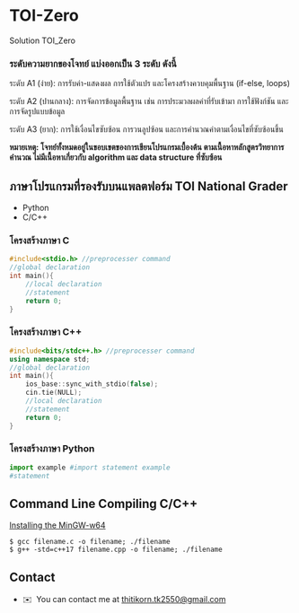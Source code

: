# TOI-Zero

Solution TOI_Zero

### ระดับความยากของโจทย์ แบ่งออกเป็น 3 ระดับ ดังนี้ 

ระดับ A1 (ง่าย): การรับค่า-แสดงผล การใช้ตัวแปร และโครงสร้างควบคุมพื้นฐาน (if-else, loops) 

ระดับ A2 (ปานกลาง): การจัดการข้อมูลพื้นฐาน เช่น การประมวลผลค่าที่รับเข้ามา การใช้ฟังก์ชัน 
และการจัดรูปแบบข้อมูล 

ระดับ A3 (ยาก): การใช้เงื่อนไขซับซ้อน การวนลูปซ้อน และการคำนวณค่าตามเงื่อนไขที่ซับซ้อนขึ้น 

**หมายเหตุ: โจทย์ทั้งหมดอยู่ในขอบเขตของการเขียนโปรแกรมเบื้องต้น ตามเนื้อหาหลักสูตรวิทยาการคำนวณ ไม่มีเนื้อหาเกี่ยวกับ algorithm และ data structure ที่ซับซ้อน**

## ภาษาโปรแกรมที่รองรับบนแพลตฟอร์ม TOI National Grader 
- Python 
- C/C++ 

### โครงสร้างภาษา C

```c
#include<stdio.h> //preprocesser command
//global declaration
int main(){
    //local declaration
    //statement
    return 0;
}
```

### โครงสร้างภาษา C++

```c++
#include<bits/stdc++.h> //preprocesser command 
using namespace std;
//global declaration
int main(){
    ios_base::sync_with_stdio(false);
    cin.tie(NULL);
    //local declaration
    //statement
    return 0;
}
```

### โครงสร้างภาษา Python

```python
import example #import statement example
#statement
```

## Command Line Compiling C/C++

[Installing the MinGW-w64](https://code.visualstudio.com/docs/cpp/config-mingw)

```
$ gcc filename.c -o filename; ./filename
$ g++ -std=c++17 filename.cpp -o filename; ./filename
```

## Contact

* ✉️  You can contact me at [thitikorn.tk2550@gmail.com](mailto:thitikorn.tk2550@gmail.com)
